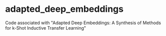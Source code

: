# adapted_deep_embeddings
Code associated with "Adapted Deep Embeddings: A Synthesis of Methods for k-Shot Inductive Transfer Learning"
